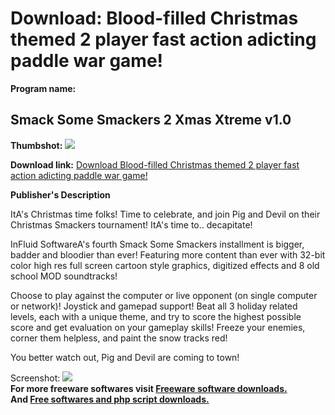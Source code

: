 # Download: Blood-filled Christmas themed 2 player fast action adicting paddle war game!

**Program name:**

## Smack Some Smackers 2 Xmas Xtreme v1.0

  
**Thumbshot:** ![](http://www.freewarefiles.com/screenshot/smackerxmas_md.jpg)   
  
**Download link:** [Download Blood-filled Christmas themed 2 player fast action adicting paddle war game!](http://freesoftwares.boysofts.com/Smack-Some-Smackers-Xmas-Xtreme-V_program_25631.html)  
  


**Publisher's Description**  
  


ItA's Christmas time folks! Time to celebrate, and join Pig and Devil on their Christmas Smackers tournament! ItA's time to.. decapitate! 

InFluid SoftwareA's fourth Smack Some Smackers installment is bigger, badder and bloodier than ever! Featuring more content than ever with 32-bit color high res full screen cartoon style graphics, digitized effects and 8 old school MOD soundtracks! 

Choose to play against the computer or live opponent (on single computer or network)! Joystick and gamepad support! Beat all 3 holiday related levels, each with a unique theme, and try to score the highest possible score and get evaluation on your gameplay skills! Freeze your enemies, corner them helpless, and paint the snow tracks red! 

You better watch out, Pig and Devil are coming to town! 

  
  
Screenshot: ![](http://www.freewarefiles.com/screenshot/smackerxmas.jpg)   
**For more freeware softwares visit [Freeware software downloads.](http://freesoftwares.boysofts.com/)**   
**And [Free softwares and php script downloads.](http://www.boysofts.com/)**
